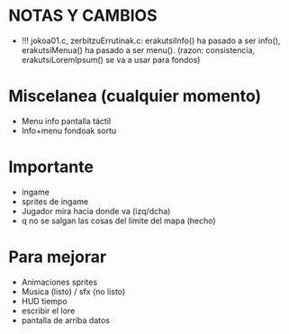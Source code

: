 # NOTAS Y CAMBIOS
- !!! jokoa01.c, zerbitzuErrutinak.c: erakutsiInfo() ha pasado a ser info(), erakutsiMenua() ha pasado a ser menu(). (razon: consistencia, erakutsiLoremIpsum() se va a usar para fondos)

# Miscelanea (cualquier momento)
- Menu info pantalla táctil
- Info+menu fondoak sortu

# Importante
- ingame
- sprites de ingame
- Jugador mira hacia donde va (izq/dcha)
- q no se salgan las cosas del limite del mapa (hecho) 

# Para mejorar
- Animaciones sprites
- Musica (listo) / sfx (no listo)
- HUD tiempo
- escribir el lore
- pantalla de arriba datos
